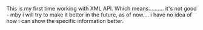 This is my first time working with XML API.
Which means.......... it's not good - mby i will try to make it better in the future, as of now.... i have no idea of how i can show the specific information better.
